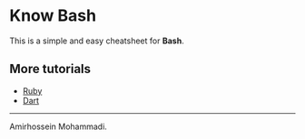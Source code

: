 # Know Bash

This is a simple and easy cheatsheet for **Bash**.

## More tutorials

- [Ruby](https://github.com/BlackIQ/know-ruby)
- [Dart](https://github.com/Dartians/Dart-Cheatsheet)

---

Amirhossein Mohammadi.
